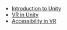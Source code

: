 - [Introduction to Unity](1_Intro%20To%20Unity%20-%20First%20Unity%20Project.md)
- [VR in Unity](2_Intro%20To%20VR%20-%20Our%20First%20VR%20Project.md)
- [Accessibility in VR](Accesible%20VR%Design.md)
